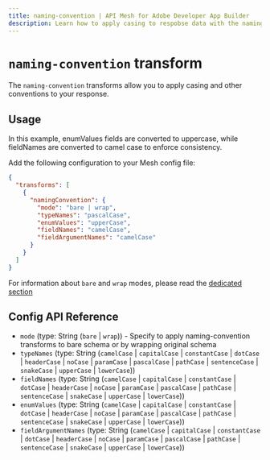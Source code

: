 ```yaml
---
title: naming-convention | API Mesh for Adobe Developer App Builder
description: Learn how to apply casing to respobse data with the naming-convention transform.
---
```


# `naming-convention` transform

The `naming-convention` transforms allow you to apply casing and other conventions to your response.

## Usage

<InlineAlert variant="info" slots="text"/>

In this example, enumValues fields are converted to uppercase, while fieldNames are converted to camel case to enforce consistency.

Add the following configuration to your Mesh config file:

```json
{
  "transforms": [
    {
      "namingConvention": {
        "mode": "bare | wrap",
        "typeNames": "pascalCase",
        "enumValues": "upperCase",
        "fieldNames": "camelCase",
        "fieldArgumentNames": "camelCase"
      }
    }
  ]
}
```

<InlineAlert variant="info" slots="text"/>

For information about `bare` and `wrap` modes, please read the [dedicated section](index.md#two-different-modes)

## Config API Reference

-  `mode` (type: String (`bare` | `wrap`)) - Specify to apply naming-convention transforms to bare schema or by wrapping original schema
-  `typeNames` (type: String (`camelCase` | `capitalCase` | `constantCase` | `dotCase` | `headerCase` | `noCase` | `paramCase` | `pascalCase` | `pathCase` | `sentenceCase` | `snakeCase` | `upperCase` | `lowerCase`))
-  `fieldNames` (type: String (`camelCase` | `capitalCase` | `constantCase` | `dotCase` | `headerCase` | `noCase` | `paramCase` | `pascalCase` | `pathCase` | `sentenceCase` | `snakeCase` | `upperCase` | `lowerCase`))
-  `enumValues` (type: String (`camelCase` | `capitalCase` | `constantCase` | `dotCase` | `headerCase` | `noCase` | `paramCase` | `pascalCase` | `pathCase` | `sentenceCase` | `snakeCase` | `upperCase` | `lowerCase`))
-  `fieldArgumentNames` (type: String (`camelCase` | `capitalCase` | `constantCase` | `dotCase` | `headerCase` | `noCase` | `paramCase` | `pascalCase` | `pathCase` | `sentenceCase` | `snakeCase` | `upperCase` | `lowerCase`))
